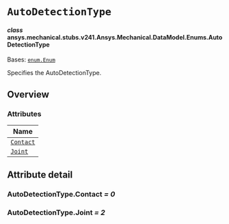 <!-- vale off -->

<a id="autodetectiontype"></a>

# `AutoDetectionType`

<a id="ansys.mechanical.stubs.v241.Ansys.Mechanical.DataModel.Enums.AutoDetectionType"></a>

#### *class* ansys.mechanical.stubs.v241.Ansys.Mechanical.DataModel.Enums.AutoDetectionType

Bases: [`enum.Enum`](https://docs.python.org/3/library/enum.html#enum.Enum)

Specifies the AutoDetectionType.

<!-- !! processed by numpydoc !! -->

<a id="overview"></a>

## Overview

### Attributes

| Name |
| ------------------------------------------- |
| [`Contact`](#AutoDetectionType.Contact) |
| [`Joint`](#AutoDetectionType.Joint) |

<a id="attribute-detail"></a>

## Attribute detail

<a id="AutoDetectionType.Contact"></a>

### AutoDetectionType.Contact *= 0*

<a id="AutoDetectionType.Joint"></a>

### AutoDetectionType.Joint *= 2*

<!-- vale on -->
